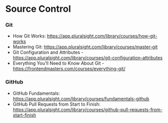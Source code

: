 # Source Control

### Git

- How Git Works: https://app.pluralsight.com/library/courses/how-git-works
- Mastering Git: https://app.pluralsight.com/library/courses/master-git
- Git Configuration and Attributes - https://app.pluralsight.com/library/courses/git-configuration-attributes
- Everything You'll Need to Know About Git - https://frontendmasters.com/courses/everything-git/

### GitHub

- GitHub Fundamentals: https://app.pluralsight.com/library/courses/fundamentals-github
- GitHub Pull Requests from Start to Finish: https://app.pluralsight.com/library/courses/github-pull-requests-from-start-finish
